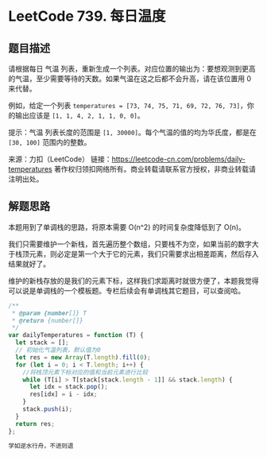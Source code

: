 # LeetCode 739. 每日温度

## 题目描述

请根据每日 气温 列表，重新生成一个列表。对应位置的输出为：要想观测到更高的气温，至少需要等待的天数。如果气温在这之后都不会升高，请在该位置用 0 来代替。

例如，给定一个列表 `temperatures = [73, 74, 75, 71, 69, 72, 76, 73]`，你的输出应该是 `[1, 1, 4, 2, 1, 1, 0, 0]`。

提示：气温 列表长度的范围是 `[1, 30000]`。每个气温的值的均为华氏度，都是在 `[30, 100]` 范围内的整数。

来源：力扣（LeetCode）
链接：https://leetcode-cn.com/problems/daily-temperatures
著作权归领扣网络所有。商业转载请联系官方授权，非商业转载请注明出处。

## 解题思路

本题用到了单调栈的思路，将原本需要 O(n^2) 的时间复杂度降低到了 O(n)。

我们只需要维护一个新栈，首先遍历整个数组，只要栈不为空，如果当前的数字大于栈顶元素，则必定是第一个大于它的元素，我们只需要求出相差距离，然后存入结果就好了。

维护的新栈存放的是我们的元素下标，这样我们求距离时就很方便了，本题我觉得可以说是单调栈的一个模板题。专栏后续会有单调栈其它题目，可以查阅哈。

```javascript
/**
 * @param {number[]} T
 * @return {number[]}
 */
var dailyTemperatures = function (T) {
  let stack = [];
  // 初始化气温列表，默认值为0
  let res = new Array(T.length).fill(0);
  for (let i = 0; i < T.length; i++) {
    //将栈顶元素下标对应的值和当前元素进行比较
    while (T[i] > T[stack[stack.length - 1]] && stack.length) {
      let idx = stack.pop();
      res[idx] = i - idx;
    }
    stack.push(i);
  }
  return res;
};
```

```javascript
学如逆水行舟，不进则退
```
